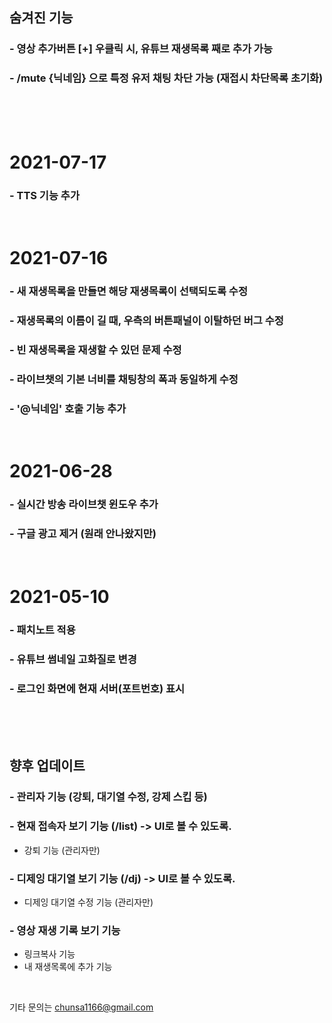 ## 숨겨진 기능
### - 영상 추가버튼 [+] 우클릭 시, 유튜브 재생목록 째로 추가 가능
### - /mute {닉네임} 으로 특정 유저 채팅 차단 가능 (재접시 차단목록 초기화)

<br>
<br>
<br>

# 2021-07-17
### - TTS 기능 추가

<br>

# 2021-07-16
### - 새 재생목록을 만들면 해당 재생목록이 선택되도록 수정
### - 재생목록의 이름이 길 때, 우측의 버튼패널이 이탈하던 버그 수정
### - 빈 재생목록을 재생할 수 있던 문제 수정
### - 라이브챗의 기본 너비를 채팅창의 폭과 동일하게 수정
### - '@닉네임' 호출 기능 추가

<br>

# 2021-06-28
### - 실시간 방송 라이브챗 윈도우 추가
### - 구글 광고 제거 (원래 안나왔지만)

<br>

# 2021-05-10
### - 패치노트 적용
### - 유튜브 썸네일 고화질로 변경
### - 로그인 화면에 현재 서버(포트번호) 표시

<br>
<br>
<br>

## 향후 업데이트

### - 관리자 기능 (강퇴, 대기열 수정, 강제 스킵 등)
### - 현재 접속자 보기 기능 (/list) -> UI로 볼 수 있도록.
- 강퇴 기능 (관리자만)
### - 디제잉 대기열 보기 기능 (/dj) -> UI로 볼 수 있도록.
- 디제잉 대기열 수정 기능 (관리자만)
### - 영상 재생 기록 보기 기능
- 링크복사 기능
- 내 재생목록에 추가 기능

<br>

기타 문의는 chunsa1166@gmail.com